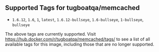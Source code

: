## Supported Tags for tugboatqa/memcached

* `1.6.12`, `1.6`, `1`, `latest`, `1.6.12-bullseye`, `1.6-bullseye`, `1-bullseye`, `bullseye`

The above tags are currently supported. Visit https://hub.docker.com/r/tugboatqa/memcached/tags/ to see a list of all available tags for this image, including those that are no longer supported.
